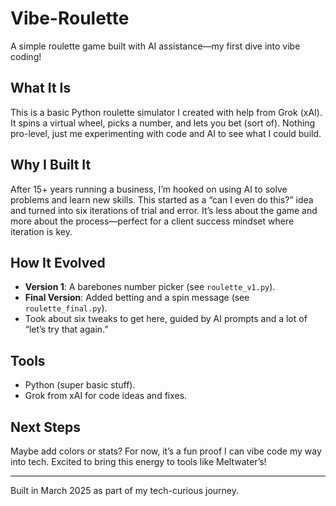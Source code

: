 # Vibe-Roulette  
A simple roulette game built with AI assistance—my first dive into vibe coding!  

## What It Is  
This is a basic Python roulette simulator I created with help from Grok (xAI). It spins a virtual wheel, picks a number, and lets you bet (sort of). Nothing pro-level, just me experimenting with code and AI to see what I could build.  

## Why I Built It  
After 15+ years running a business, I’m hooked on using AI to solve problems and learn new skills. This started as a “can I even do this?” idea and turned into six iterations of trial and error. It’s less about the game and more about the process—perfect for a client success mindset where iteration is key.  

## How It Evolved  
- **Version 1**: A barebones number picker (see `roulette_v1.py`).  
- **Final Version**: Added betting and a spin message (see `roulette_final.py`).  
- Took about six tweaks to get here, guided by AI prompts and a lot of “let’s try that again.”  

## Tools  
- Python (super basic stuff).  
- Grok from xAI for code ideas and fixes.  

## Next Steps  
Maybe add colors or stats? For now, it’s a fun proof I can vibe code my way into tech. Excited to bring this energy to tools like Meltwater’s!  

---
Built in March 2025 as part of my tech-curious journey.

